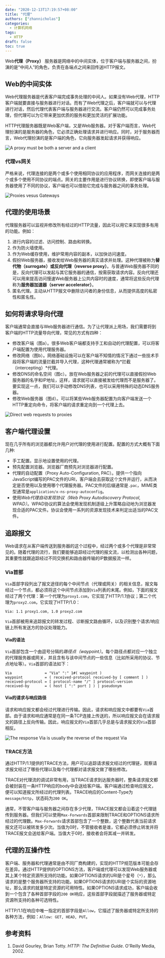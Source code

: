 ```yaml
---
date: "2020-12-13T17:19:57+08:00"
title: "代理"
authors: ["zhannicholas"]
categories:
  - 计算机网络
tags:
  - HTTP
draft: false
toc: true
---
```

Web**代理（Proxy）** 服务器是网络中的中间实体，位于客户端与服务器之间，扮演的是“中间人”的角色，负责在各端点之间来回传送HTTP报文。

## Web的中间实体
Web代理服务器是代表客户端完成事务处理的中间人。如果没有Web代理，HTTP客户端就要直接与服务器进行对话。而有了Web代理之后，客户端就可以与代理进行对话，然后代理代表客户端与服务器进行交流。客户端仍然可以完成事务处理，但代理可以为它带来更加优质的服务和更加灵活的扩展功能。

HTTP代理服务器既是Web客户端，又是Web服务器。对于客户端而言，Web代理扮演的是服务器的角色，它必须正确处理请求并进行响应。同时，对于服务器而言，Web代理扮演的是客户端的角色，它向服务器发起请求并获得响应。

![A proxy must be both a server and a client](/images/computer_networks/http/a-proxy-must-be-both-a-server-and-a-client.png)

### 代理vs网关
严格来说，代理连接的是两个或多个使用相同协议的应用程序，而网关连接的是两个或多个使用不同协议的端点。网关的主要作用是进行协议转换，即使客户端与服务器使用了不同的协议，客户端也可以借助它完成与服务器之间的事务处理。

![Proxies vesus Gateways](/images/computer_networks/http/proxies-versus-gateways.png)

## 代理的使用场景
代理服务器可以监视并修改所有经过的HTTP流量，因此可以用它来实现很多有用的功能。例如：
1. 进行内容的过滤、访问控制、路由和转换。
2. 作为防火墙使用。
3. 作为Web缓存使用，维护常用内容的副本，以加快访问速度。
4. 假扮Web服务器，接收发给Web服务器的真实请求并处理。这种代理被称为**替代物（surrogate）**或**反向代理（reverse proxy）**。与普通Web服务器不同的是，反向代理可以发起与其它服务器的通信，按需获取请求内容。反向代理还可以用来提高访问慢速Web服务器上公共内容时的速度，通常将这些反向代理称为**服务器加速器（server accelerator）**。
5. 匿名代理。主动从HTTP报文中删除访问者的身份信息，从而提供高度的私密性和匿名性。

## 如何将请求导向代理
客户端通常会直接与Web服务器进行通信。为了让代理派上用场，我们需要将到客户端的HTTP流量导向代理，常见的方式有四种：
* 修改客户端（图a）。很多Web客户端都支持手工和自动的代理配置，可以将客户端配置为使用代理服务器。
* 修改网络（图b）。网络基础设施可以在客户端不知情的情况下通过一些技术手段将客户端的流量拦截并导入代理，这种代理通常被称为*拦截（intercepting）*代理。
* 修改DNS的命名空间（图c）。放在Web服务器之前的代理可以直接假扮Web服务器的名字和IP地址，这样，请求就可以直接被发给代理而不是服务器了。要实现这一点，我们可以手动修改DNS列表，也可以采用特殊的动态DNS服务器。
* 修改Web服务器（图d）。可以将某些Web服务器配置为向客户端发送一个HTTP重定向命令，将客户端的请求重定向到一个代理上去。

![Direct web requests to proxies](/images/computer_networks/http/direct-web-requests-to-proxies.png)

## 客户端代理设置
现在几乎所有的浏览器都允许用户对代理的使用进行配置。配置的方式大概有下面几种:
* 手工配置。显示地设置使用的代理。
* 预先配置浏览器。浏览器厂商预先对浏览器进行配置。
* 代理的自动配置（Proxy Auto-Configuration, PAC）。提供一个指向JavaScript编写的PAC文件的URI，客户端会去获取这个文件并运行，从而决定是否使用以及使用哪个代理服务器。PAC文件的后缀通常是`.pac`，MIME类型通常是`application/x-ns-proxy-autoconfig`。
* 使用*Web代理自动发现协议（Web Proxy Autodiscovery Protocol, WPAD）*。WPAD协议的算法会使用发现机制逐级上升策略自动地为浏览器发现合适的PAC文件。协议会使用一系列的资源发现技术来判定出适当的PAC文件。

## 追踪报文
Web请求在从客户端传送到服务器的这个过程中，经过两个或多个代理是非常常见的。随着代理的流行，我们要能够追踪经过代理的报文流，以检测出各种问题，其重要性就跟追踪经过不同交换机和路由器传输的IP数据报流一样。

### Via首部
`Via`首部字段列出了报文途径的每个中间节点（代理或网关）的相关信息，报文每经过一个节点，都必须将这个中间节点添加到`Via`列表的末尾。例如，下面的报文经过了两个代理：第一个代理为`proxy1.com`，它实现了HTTP/1.1协议；第二个代理为`proxy2.com`，它实现了HTTP/1.0：
```
Via: 1.1 proxy1.com, 1.0 proxy2.com
```
`Via`首部被用来追踪报文的转发过程、诊断报文路由循环，以及识别整个请求/响应链上所有发送方的协议处理能力。

#### Via的语法
`Via`首部包含一个由逗号分隔的*路径点（waypoint）*。每个路径点都对应一个独立的代理服务器或网关，并且含有与该中间节点的一些信息（比如所采用的协议、节点地址等）。`Via`首部的语法如下：
```
Via               = "Via" ":" 1#( waypoint )
waypoint          = ( received-protocol received-by [ comment ] )
received-protocol = [ protocol-name "/" ] protocol-version
received-by       = ( host [ ":" port ] ) | pseudonym
```

#### Via的请求与响应路径
请求和响应报文都会经过代理进行传输。因此，请求和响应报文中都要有`Via`首部。由于请求和响应通常是在同一条TCP连接上传送的，所以响应报文会在请求报文的路径上反向传输。因此，响应报文的`Via`首部几乎总是与请求报文的`Via`首部相反。

![The response Via is usually the reverse of the request Via](/images/computer_networks/http/the-response-via-is-usually-the-reverse-of-the-request-via.png)

### TRACE方法
通过HTTP/1.1提供的TRACE方法，用户可以追踪请求报文经过的代理链，观察请求报文经过了哪些代理以及每个代理都对请求报文做了哪些修改。

TRACE对代理流的调试非常有用，当TRACE请求到达服务器时，整条请求报文都会被封装在一条HTTP响应的body中会送给客户端。客户端通过检查响应报文，便可以知道报文所经过的代理列表。TRACE响应的Content-Type为`message/http`，状态码为`200 OK`。

通常，不管客户端与服务器之间存在多少代理，TRACE报文都会沿着这个代理链传到服务器。但我们可以使用`Max-Forwards`首部来限制TRACE和OPTIONS请求所经过的代理数。`Max-Forwards`请求首部包含了一个整数，这个整数代表当前请求报文还可以被转发多少次。当值为0时，不管接收者是谁，它都必须停止转发并将TRACE报文会送给客户端。当值大于0时，接收者会将其减一并转发。

## 代理的互操作性
客户端、服务器和代理通常是由不同厂商构建的，实现的HTTP规范版本可能会存在差异。通过HTTP提供的OPTIONS方法，客户端或代理可以发现Web服务器或其上某个特定资源所支持的功能。如果OPTIONS请求的URI是个星号（`*`），那么请求的是整个服务器所支持的功能。如果OPTIONS请求的URI是个实际的资源地址，那么请求的就是特定资源的可用特性。如果OPTIONS请求成功，客户端会收到一个包含了各种首部字段的`200 OK`响应，这些首部字段就描述了服务器或特定资源所支持的各种可选特性。

HTTP/1.1在响应中唯一指定的首部字段是`Allow`，它描述了服务器或特定所支持的各种方法，例如：`Allow: GET, HEAD, PUT`。

## 参考资料
1. David Gourley, Brian Totty. *HTTP: The Definitive Guide*. O'Reilly Media, 2002.